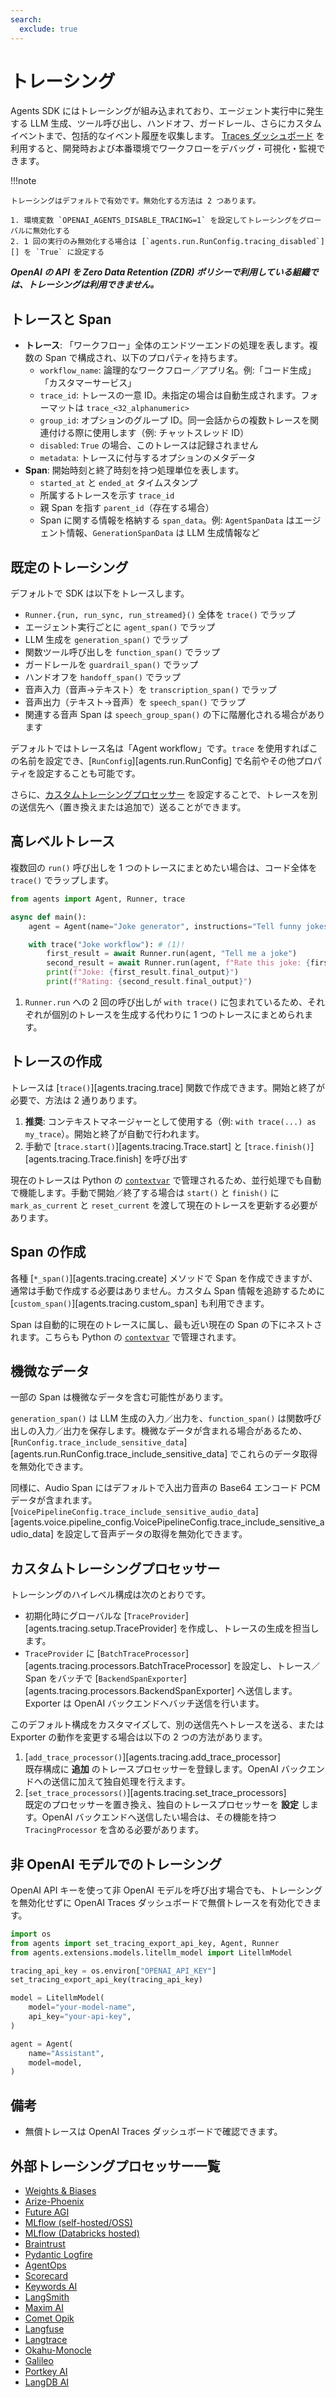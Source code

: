 ```yaml
---
search:
  exclude: true
---
```

# トレーシング

Agents SDK にはトレーシングが組み込まれており、エージェント実行中に発生する LLM 生成、ツール呼び出し、ハンドオフ、ガードレール、さらにカスタムイベントまで、包括的なイベント履歴を収集します。 [Traces ダッシュボード](https://platform.openai.com/traces) を利用すると、開発時および本番環境でワークフローをデバッグ・可視化・監視できます。

!!!note

    トレーシングはデフォルトで有効です。無効化する方法は 2 つあります。

    1. 環境変数 `OPENAI_AGENTS_DISABLE_TRACING=1` を設定してトレーシングをグローバルに無効化する  
    2. 1 回の実行のみ無効化する場合は [`agents.run.RunConfig.tracing_disabled`][] を `True` に設定する

***OpenAI の API を Zero Data Retention (ZDR) ポリシーで利用している組織では、トレーシングは利用できません。***

## トレースと Span

- **トレース**: 「ワークフロー」全体のエンドツーエンドの処理を表します。複数の Span で構成され、以下のプロパティを持ちます。  
    - `workflow_name`: 論理的なワークフロー／アプリ名。例:「コード生成」「カスタマーサービス」  
    - `trace_id`: トレースの一意 ID。未指定の場合は自動生成されます。フォーマットは `trace_<32_alphanumeric>`  
    - `group_id`: オプションのグループ ID。同一会話からの複数トレースを関連付ける際に使用します（例: チャットスレッド ID）  
    - `disabled`: `True` の場合、このトレースは記録されません  
    - `metadata`: トレースに付与するオプションのメタデータ  
- **Span**: 開始時刻と終了時刻を持つ処理単位を表します。  
    - `started_at` と `ended_at` タイムスタンプ  
    - 所属するトレースを示す `trace_id`  
    - 親 Span を指す `parent_id`（存在する場合）  
    - Span に関する情報を格納する `span_data`。例: `AgentSpanData` はエージェント情報、`GenerationSpanData` は LLM 生成情報など

## 既定のトレーシング

デフォルトで SDK は以下をトレースします。

- `Runner.{run, run_sync, run_streamed}()` 全体を `trace()` でラップ
- エージェント実行ごとに `agent_span()` でラップ
- LLM 生成を `generation_span()` でラップ
- 関数ツール呼び出しを `function_span()` でラップ
- ガードレールを `guardrail_span()` でラップ
- ハンドオフを `handoff_span()` でラップ
- 音声入力（音声→テキスト）を `transcription_span()` でラップ
- 音声出力（テキスト→音声）を `speech_span()` でラップ
- 関連する音声 Span は `speech_group_span()` の下に階層化される場合があります

デフォルトではトレース名は「Agent workflow」です。`trace` を使用すればこの名前を設定でき、[`RunConfig`][agents.run.RunConfig] で名前やその他プロパティを設定することも可能です。

さらに、[カスタムトレーシングプロセッサー](#custom-tracing-processors) を設定することで、トレースを別の送信先へ（置き換えまたは追加で）送ることができます。

## 高レベルトレース

複数回の `run()` 呼び出しを 1 つのトレースにまとめたい場合は、コード全体を `trace()` でラップします。

```python
from agents import Agent, Runner, trace

async def main():
    agent = Agent(name="Joke generator", instructions="Tell funny jokes.")

    with trace("Joke workflow"): # (1)!
        first_result = await Runner.run(agent, "Tell me a joke")
        second_result = await Runner.run(agent, f"Rate this joke: {first_result.final_output}")
        print(f"Joke: {first_result.final_output}")
        print(f"Rating: {second_result.final_output}")
```

1. `Runner.run` への 2 回の呼び出しが `with trace()` に包まれているため、それぞれが個別のトレースを生成する代わりに 1 つのトレースにまとめられます。

## トレースの作成

トレースは [`trace()`][agents.tracing.trace] 関数で作成できます。開始と終了が必要で、方法は 2 通りあります。

1. **推奨**: コンテキストマネージャーとして使用する（例: `with trace(...) as my_trace`）。開始と終了が自動で行われます。  
2. 手動で [`trace.start()`][agents.tracing.Trace.start] と [`trace.finish()`][agents.tracing.Trace.finish] を呼び出す

現在のトレースは Python の [`contextvar`](https://docs.python.org/3/library/contextvars.html) で管理されるため、並行処理でも自動で機能します。手動で開始／終了する場合は `start()` と `finish()` に `mark_as_current` と `reset_current` を渡して現在のトレースを更新する必要があります。

## Span の作成

各種 [`*_span()`][agents.tracing.create] メソッドで Span を作成できますが、通常は手動で作成する必要はありません。カスタム Span 情報を追跡するために [`custom_span()`][agents.tracing.custom_span] も利用できます。

Span は自動的に現在のトレースに属し、最も近い現在の Span の下にネストされます。こちらも Python の [`contextvar`](https://docs.python.org/3/library/contextvars.html) で管理されます。

## 機微なデータ

一部の Span は機微なデータを含む可能性があります。

`generation_span()` は LLM 生成の入力／出力を、`function_span()` は関数呼び出しの入力／出力を保存します。機微なデータが含まれる場合があるため、[`RunConfig.trace_include_sensitive_data`][agents.run.RunConfig.trace_include_sensitive_data] でこれらのデータ取得を無効化できます。

同様に、Audio Span にはデフォルトで入出力音声の Base64 エンコード PCM データが含まれます。[`VoicePipelineConfig.trace_include_sensitive_audio_data`][agents.voice.pipeline_config.VoicePipelineConfig.trace_include_sensitive_audio_data] を設定して音声データの取得を無効化できます。

## カスタムトレーシングプロセッサー

トレーシングのハイレベル構成は次のとおりです。

- 初期化時にグローバルな [`TraceProvider`][agents.tracing.setup.TraceProvider] を作成し、トレースの生成を担当します。  
- `TraceProvider` に [`BatchTraceProcessor`][agents.tracing.processors.BatchTraceProcessor] を設定し、トレース／Span をバッチで [`BackendSpanExporter`][agents.tracing.processors.BackendSpanExporter] へ送信します。Exporter は OpenAI バックエンドへバッチ送信を行います。

このデフォルト構成をカスタマイズして、別の送信先へトレースを送る、または Exporter の動作を変更する場合は以下の 2 つの方法があります。

1. [`add_trace_processor()`][agents.tracing.add_trace_processor]  
   既存構成に **追加** のトレースプロセッサーを登録します。OpenAI バックエンドへの送信に加えて独自処理を行えます。  
2. [`set_trace_processors()`][agents.tracing.set_trace_processors]  
   既定のプロセッサーを置き換え、独自のトレースプロセッサーを **設定** します。OpenAI バックエンドへ送信したい場合は、その機能を持つ `TracingProcessor` を含める必要があります。

## 非 OpenAI モデルでのトレーシング

OpenAI API キーを使って非 OpenAI モデルを呼び出す場合でも、トレーシングを無効化せずに OpenAI Traces ダッシュボードで無償トレースを有効化できます。

```python
import os
from agents import set_tracing_export_api_key, Agent, Runner
from agents.extensions.models.litellm_model import LitellmModel

tracing_api_key = os.environ["OPENAI_API_KEY"]
set_tracing_export_api_key(tracing_api_key)

model = LitellmModel(
    model="your-model-name",
    api_key="your-api-key",
)

agent = Agent(
    name="Assistant",
    model=model,
)
```

## 備考
- 無償トレースは OpenAI Traces ダッシュボードで確認できます。

## 外部トレーシングプロセッサー一覧

- [Weights & Biases](https://weave-docs.wandb.ai/guides/integrations/openai_agents)
- [Arize-Phoenix](https://docs.arize.com/phoenix/tracing/integrations-tracing/openai-agents-sdk)
- [Future AGI](https://docs.futureagi.com/future-agi/products/observability/auto-instrumentation/openai_agents)
- [MLflow (self-hosted/OSS)](https://mlflow.org/docs/latest/tracing/integrations/openai-agent)
- [MLflow (Databricks hosted)](https://docs.databricks.com/aws/en/mlflow/mlflow-tracing#-automatic-tracing)
- [Braintrust](https://braintrust.dev/docs/guides/traces/integrations#openai-agents-sdk)
- [Pydantic Logfire](https://logfire.pydantic.dev/docs/integrations/llms/openai/#openai-agents)
- [AgentOps](https://docs.agentops.ai/v1/integrations/agentssdk)
- [Scorecard](https://docs.scorecard.io/docs/documentation/features/tracing#openai-agents-sdk-integration)
- [Keywords AI](https://docs.keywordsai.co/integration/development-frameworks/openai-agent)
- [LangSmith](https://docs.smith.langchain.com/observability/how_to_guides/trace_with_openai_agents_sdk)
- [Maxim AI](https://www.getmaxim.ai/docs/observe/integrations/openai-agents-sdk)
- [Comet Opik](https://www.comet.com/docs/opik/tracing/integrations/openai_agents)
- [Langfuse](https://langfuse.com/docs/integrations/openaiagentssdk/openai-agents)
- [Langtrace](https://docs.langtrace.ai/supported-integrations/llm-frameworks/openai-agents-sdk)
- [Okahu-Monocle](https://github.com/monocle2ai/monocle)
- [Galileo](https://v2docs.galileo.ai/integrations/openai-agent-integration#openai-agent-integration)
- [Portkey AI](https://portkey.ai/docs/integrations/agents/openai-agents)
- [LangDB AI](https://docs.langdb.ai/getting-started/working-with-agent-frameworks/working-with-openai-agents-sdk)